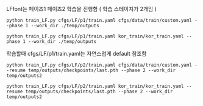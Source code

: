 LFfont는 페이즈1 페이즈2 학습을 진행함 ( 학습 스테이지가 2개임 )

```
python train_LF.py cfgs/LF/p1/train.yaml cfgs/data/train/custom.yaml --phase 1 --work_dir ./temp/outputs

python train_LF.py cfgs/LF/p1/train.yaml kor_train/kor_train.yaml --phase 1 --work_dir ./temp/outputs

```

학습할때 cfgs/LF/p1/train.yaml는 자연스럽게 default 참조함


```
python train_LF.py cfgs/LF/p2/train.yaml cfgs/data/train/custom.yaml --resume temp/outputs/checkpoints/last.pth --phase 2 --work_dir temp/outputs2

python train_LF.py cfgs/LF/p2/train.yaml kor_train/kor_train.yaml --resume temp/outputs/checkpoints/last.pth --phase 2 --work_dir temp/outputs2
```